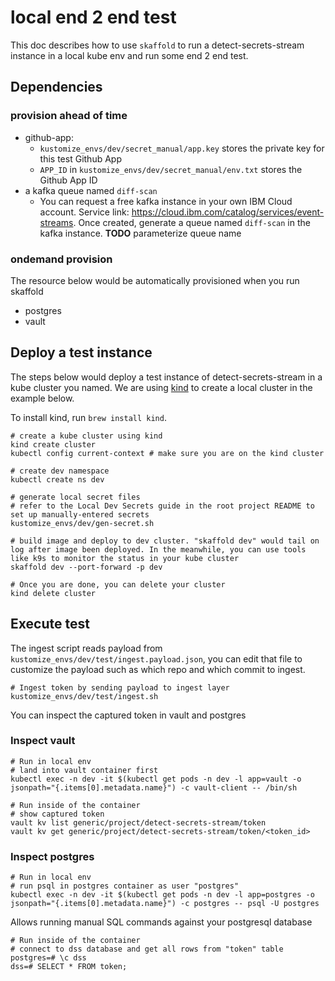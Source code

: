 # local end 2 end test

This doc describes how to use `skaffold` to run a detect-secrets-stream instance in a local kube env and run some end 2 end test.

## Dependencies

### provision ahead of time

- github-app:
  - `kustomize_envs/dev/secret_manual/app.key` stores the private key for this test Github App
  - `APP_ID` in `kustomize_envs/dev/secret_manual/env.txt` stores the Github App ID
- a kafka queue named `diff-scan`
  - You can request a free kafka instance in your own IBM Cloud account. Service link: https://cloud.ibm.com/catalog/services/event-streams. Once created, generate a queue named `diff-scan` in the kafka instance. **TODO** parameterize queue name

### ondemand provision

The resource below would be automatically provisioned when you run skaffold

- postgres
- vault

## Deploy a test instance

The steps below would deploy a test instance of detect-secrets-stream in a kube cluster you named. We are using [kind](https://kind.sigs.k8s.io/) to create a local cluster in the example below.

To install kind, run `brew install kind`.

```shell
# create a kube cluster using kind
kind create cluster
kubectl config current-context # make sure you are on the kind cluster

# create dev namespace
kubectl create ns dev

# generate local secret files
# refer to the Local Dev Secrets guide in the root project README to set up manually-entered secrets
kustomize_envs/dev/gen-secret.sh

# build image and deploy to dev cluster. "skaffold dev" would tail on log after image been deployed. In the meanwhile, you can use tools like k9s to monitor the status in your kube cluster
skaffold dev --port-forward -p dev

# Once you are done, you can delete your cluster
kind delete cluster
```

## Execute test

The ingest script reads payload from `kustomize_envs/dev/test/ingest.payload.json`, you can edit that file to customize the payload such as which repo and which commit to ingest.

```shell
# Ingest token by sending payload to ingest layer
kustomize_envs/dev/test/ingest.sh
```

You can inspect the captured token in vault and postgres

### Inspect vault

```shell
# Run in local env
# land into vault container first
kubectl exec -n dev -it $(kubectl get pods -n dev -l app=vault -o jsonpath="{.items[0].metadata.name}") -c vault-client -- /bin/sh

# Run inside of the container
# show captured token
vault kv list generic/project/detect-secrets-stream/token
vault kv get generic/project/detect-secrets-stream/token/<token_id>
```

### Inspect postgres

```shell
# Run in local env
# run psql in postgres container as user "postgres"
kubectl exec -n dev -it $(kubectl get pods -n dev -l app=postgres -o jsonpath="{.items[0].metadata.name}") -c postgres -- psql -U postgres
```

Allows running manual SQL commands against your postgresql database

```
# Run inside of the container
# connect to dss database and get all rows from "token" table
postgres=# \c dss
dss=# SELECT * FROM token;
```
